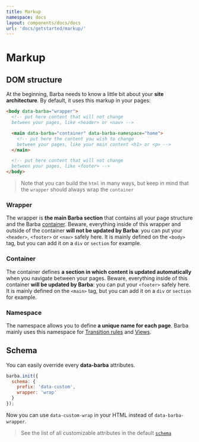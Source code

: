 ```yaml
---
title: Markup
namespace: docs
layout: components/docs/docs
url: 'docs/getstarted/markup/'
---
```


# Markup

## DOM structure

At the beginning, Barba needs to know a little bit about your **site architecture**.
By default, it uses this markup in your pages:

```html
<body data-barba="wrapper">
  <!-- put here content that will not change
  between your pages, like <header> or <nav> -->

  <main data-barba="container" data-barba-namespace="home">
    <!-- put here the content you wish to change
    between your pages, like your main content <h1> or <p> -->
  </main>

  <!-- put here content that will not change
  between your pages, like <footer> -->
</body>
```

> Note that you can build the `html` in many ways, but keep in mind that the `wrapper` should always wrap the `container`

### Wrapper

The wrapper is **the main Barba section** that contains all your page structure and the Barba [container](#Container). Beware, everything inside of this wrapper and outside of the container **will not be updated by Barba**: you can put your `<header>`, `<footer>` or `<nav>` safely here. It is mainly defined on the `<body>` tag, but you can add it on a `div` or `section` for example.

### Container

The container defines **a section in which content is updated automatically** when you navigate between your pages. Beware, everything inside of this container **will be updated by Barba**: you can put your `<footer>` safely here. It is mainly defined on the `<main>` tag, but you can add it on a `div` or `section` for example.

### Namespace

The namespace allows you to define **a unique name for each page**. Barba mainly uses this namespace for [Transition rules](/docs/advanced/transitions#Rules) and [Views](/docs/advanced/views/).

## Schema

You can easily override every **data-barba** attributes.

```js
barba.init({
  schema: {
    prefix: 'data-custom',
    wrapper: 'wrap'
  }
});
```

Now you can use `data-custom-wrap` in your HTML instead of `data-barba-wrapper`.

> See the list of all customizable attributes in the default [`schema`](https://github.com/barbajs/barba/blob/master/packages/core/src/schemas/attribute.ts)

